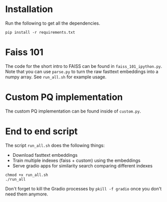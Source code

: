 # Installation

Run the following to get all the dependencies.

```
pip install -r requirements.txt
```

# Faiss 101

The code for the short intro to FAISS can be found in `faiss_101_ipython.py`.
Note that you can use `parse.py` to turn the raw fasttext embeddings
into a numpy array. See `run_all.sh` for example usage.

# Custom PQ implementation

The custom PQ implementation can be found inside of `custom.py`.

# End to end script

The script `run_all.sh` does the following things:

* Download fasttext embeddings
* Train multiple indexes (faiss + custom) using the embeddings
* Serve gradio apps for similarity search comparing different indexes

```
chmod +x run_all.sh
./run_all
```

Don't forget to kill the Gradio processes by `pkill -f gradio` once you
don't need them anymore.
